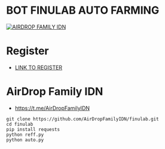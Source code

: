 # BOT FINULAB AUTO FARMING
[![AIRDROP FAMILY IDN](https://img001.prntscr.com/file/img001/c4O_jVXhRTm9AKFgS-LXzw.png)](https://github.com/AirDropFamilyIDN/finulab)

# Register
- [LINK TO REGISTER](https://finulab.com/login/bRo1Lb)

# AirDrop Family IDN
- https://t.me/AirDropFamilyIDN

```
git clone https://github.com/AirDropFamilyIDN/finulab.git
cd finulab
pip install requests
python reff.py
python auto.py

```
